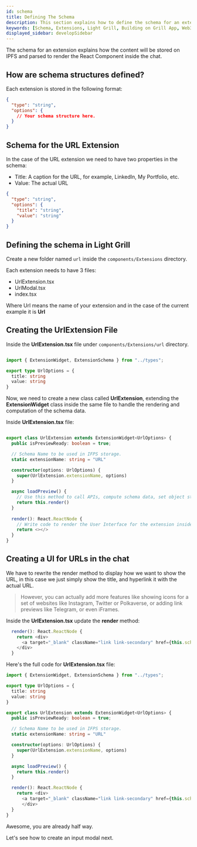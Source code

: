 ```yaml
---
id: schema
title: Defining The Schema
description: This section explains how to define the schema for an extension for the Light Grill app.  
keywords: [Schema, Extensions, Light Grill, Building on Grill App, Web3 Social, Blockchain, Subsocial]
displayed_sidebar: developSidebar
---
```


The schema for an extension explains how the content will be stored on IPFS and parsed to render the React Component inside the chat.

## How are schema structures defined?

Each extension is stored in the following format:

```json
{
  "type": "string",
  "options": {
    // Your schema structure here.
  }
}
```

## Schema for the URL Extension

In the case of the URL extension we need to have two properties in the schema:
- Title: A caption for the URL, for example, LinkedIn, My Portfolio, etc.
- Value: The actual URL

```json
{
  "type": "string",
  "options": {
    "title": "string",
    "value": "string"
  }
}
```

## Defining the schema in Light Grill

Create a new folder named `url` inside the `components/Extensions` directory.

Each extension needs to have 3 files:

- UrlExtension.tsx
- UrlModal.tsx
- index.tsx

Where Url means the name of your extension and in the case of the current example it is **Url**


## Creating the UrlExtension File

Inside the **UrlExtension.tsx** file under `components/Extensions/url` directory.

```ts

import { ExtensionWidget, ExtensionSchema } from "../types";

export type UrlOptions = {
  title: string
  value: string
}


```

Now, we need to create a new class called **UrlExtension**, extending the **ExtensionWidget** class inside the same file to handle the rendering and computation of the schema data.

Inside **UrlExtension.tsx** file:
```ts

export class UrlExtension extends ExtensionWidget<UrlOptions> {
  public isPreviewReady: boolean = true;

  // Schema Name to be used in IFPS storage.
  static extensionName: string = "URL"

  constructor(options: UrlOptions) {
    super(UrlExtension.extensionName, options)
  }

  async loadPreview() {
    // Use this method to call APIs, compute schema data, set object state, etc.
    return this.render()
  }
  
  render(): React.ReactNode {
    // Write code to render the User Interface for the extension inside chat component.
    return <></>
  }
}

```

## Creating a UI for URLs in the chat

We have to rewrite the render method to display how we want to show the URL, in this case we just simply show the title, and hyperlink it with the actual URL.

> However, you can actually add more features like showing icons for a set of websites like Instagram, Twitter or Polkaverse, or adding link previews like Telegram, or even iFrames.

Inside the **UrlExtension.tsx** update the **render** method:

```ts
  render(): React.ReactNode {
    return <div>
      <a target="_blank" className="link link-secondary" href={this.schema.options.value}>{this.schema.options.title}</a>
    </div>
  }
```

Here's the full code for **UrlExtension.tsx** file:

```ts
import { ExtensionWidget, ExtensionSchema } from "../types";

export type UrlOptions = {
  title: string
  value: string
}

export class UrlExtension extends ExtensionWidget<UrlOptions> {
  public isPreviewReady: boolean = true;

  // Schema Name to be used in IFPS storage.
  static extensionName: string = "URL"

  constructor(options: UrlOptions) {
    super(UrlExtension.extensionName, options)
  }

  async loadPreview() {
    return this.render()
  }

  render(): React.ReactNode {
    return <div>
      <a target="_blank" className="link link-secondary" href={this.schema.options.value}>{this.schema.options.title}</a>
      </div>
  }
}

```

Awesome, you are already half way. 

Let's see how to create an input modal next.

